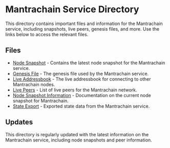 # Mantrachain Service Directory

This directory contains important files and information for the Mantrachain service, including snapshots, live peers, genesis files, and more. Use the links below to access the relevant files.

## Files

- [Node Snapshot](./node_snapshot.json) - Contains the latest node snapshot for the Mantrachain service.
- [Genesis File](./service_Genesis_File.md) - The genesis file used by the Mantrachain service.
- [Live Addressbook](./service_Live_Addressbook.md) - The live addressbook for connecting to other Mantrachain nodes.
- [Live Peers](./service_Live_Peers.md) - List of live peers for the Mantrachain network.
- [Node Snapshot Information](./service_Node_Snapshot.md) - Documentation on the current node snapshot for Mantrachain.
- [State Export](./service_State_Export.md) - Exported state data from the Mantrachain service.

## Updates

This directory is regularly updated with the latest information on the Mantrachain service, including node snapshots and peer information.

